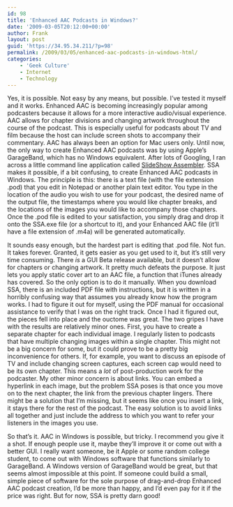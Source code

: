 ```yaml
---
id: 98
title: 'Enhanced AAC Podcasts in Windows?'
date: '2009-03-05T20:12:00+00:00'
author: Frank
layout: post
guid: 'https://34.95.34.211/?p=98'
permalink: /2009/03/05/enhanced-aac-podcasts-in-windows-html/
categories:
    - 'Geek Culture'
    - Internet
    - Technology
---
```


Yes, it is possible. Not easy by any means, but possible. I’ve tested it myself and it works. Enhanced AAC is becoming increasingly popular among podcasters because it allows for a more interactive audio/visual experience. AAC allows for chapter divisions and changing artwork throughout the course of the podcast. This is especially useful for podcasts about TV and film because the host can include screen shots to accompany their commentary. AAC has always been an option for Mac users only. Until now, the only way to create Enhanced AAC podcasts was by using Apple’s GarageBand, which has no Windows equivalent. After lots of Googling, I ran across a little command line application called [SlideShow Assembler](http://www.google.com/url?sa=t&source=web&ct=res&cd=1&url=http%3A%2F%2Fwww.jrlearnsmedia.com%2Fblog%2Farticles%2Fssa-downloads.aspx&ei=rjOwScLgA4_HtgfLmvnaBQ&usg=AFQjCNEyE_vNmEMciT1RyGKUSs0Orb8ESQ&sig2=ypCAfx6zMYUdOfmnZXnU4g). SSA makes it possible, if a bit confusing, to create Enhanced AAC podcasts in Windows. The principle is this: there is a text file (with the file extension .pod) that you edit in Notepad or another plain text editor. You type in the location of the audio you wish to use for your podcast, the desired name of the output file, the timestamps where you would like chapter breaks, and the locations of the images you would like to accompany those chapters. Once the .pod file is edited to your satisfaction, you simply drag and drop it onto the SSA.exe file (or a shortcut to it), and your Enhanced AAC file (it’ll have a file extension of .m4a) will be generated automatically.

It sounds easy enough, but the hardest part is editing that .pod file. Not fun. It takes forever. Granted, it gets easier as you get used to it, but it’s still very time consuming. There *is* a GUI Beta release available, but it doesn’t allow for chapters or changing artwork. It pretty much defeats the purpose. It just lets you apply static cover art to an AAC file, a function that iTunes already has covered. So the only option is to do it manually. When you download SSA, there is an included PDF file with instructions, but it is written in a horribly confusing way that assumes you already know how the program works. I had to figure it out for myself, using the PDF manual for occasional assistance to verify that I was on the right track. Once I had it figured out, the pieces fell into place and the ouctome was great. The two gripes I have with the results are relatively minor ones. First, you have to create a separate chapter for each individual image. I regularly listen to podcasts that have multiple changing images within a single chapter. This might not be a big concern for some, but it could prove to be a pretty big inconvenience for others. If, for example, you want to discuss an episode of TV and include changing screen captures, each screen cap would need to be its own chapter. This means a *lot* of post-production work for the podcaster. My other minor concern is about links. You can embed a hyperlink in each image, but the problem SSA poses is that once you move on to the next chapter, the link from the previous chapter lingers. There might be a solution that I’m missing, but it seems like once you insert a link, it stays there for the rest of the podcast. The easy solution is to avoid links all together and just include the address to which you want to refer your listeners in the images you use.

So that’s it. AAC in Windows is possible, but tricky. I recommend you give it a shot. If enough people use it, maybe they’ll improve it or come out with a better GUI. I really want someone, be it Apple or some random college student, to come out with Windows software that functions similarly to GarageBand. A Windows version of GarageBand would be great, but that seems almost impossible at this point. If someone could build a small, simple piece of software for the sole purpose of drag-and-drop Enhanced AAC podcast creation, I’d be more than happy, and I’d even pay for it if the price was right. But for now, SSA is pretty darn good!